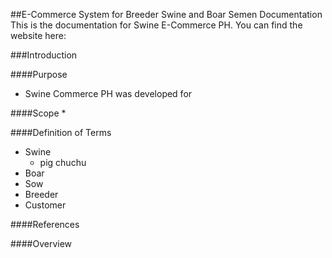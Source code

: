 ##E-Commerce System for Breeder Swine and Boar Semen Documentation
This is the documentation for Swine E-Commerce PH. You can find the website here: <INSERT WEB ADDRESS>

###Introduction

####Purpose
* Swine Commerce PH was developed for 

####Scope
* 

####Definition of Terms
* Swine
  * pig chuchu 
* Boar
* Sow
* Breeder
* Customer

####References


####Overview
